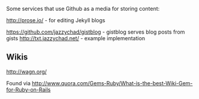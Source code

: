 Some services that use Github as a media for storing content:

http://prose.io/ - for editing Jekyll blogs

https://github.com/jazzychad/gistblog - gistblog serves blog posts from gists
http://txt.jazzychad.net/ - example implementation

## Wikis

http://wagn.org/

Found via http://www.quora.com/Gems-Ruby/What-is-the-best-Wiki-Gem-for-Ruby-on-Rails
